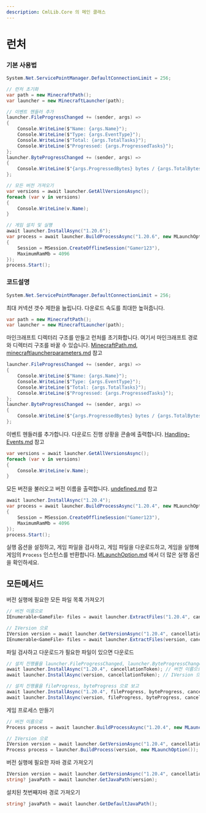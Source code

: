 ```yaml
---
description: CmlLib.Core 의 메인 클래스
---
```


# 런처

### 기본 사용법

```csharp
System.Net.ServicePointManager.DefaultConnectionLimit = 256;

// 런처 초기화
var path = new MinecraftPath();
var launcher = new MinecraftLauncher(path);

// 이벤트 헨들러 추가
launcher.FileProgressChanged += (sender, args) =>
{
    Console.WriteLine($"Name: {args.Name}");
    Console.WriteLine($"Type: {args.EventType}");
    Console.WriteLine($"Total: {args.TotalTasks}");
    Console.WriteLine($"Progressed: {args.ProgressedTasks}");
};
launcher.ByteProgressChanged += (sender, args) =>
{
    Console.WriteLine($"{args.ProgressedBytes} bytes / {args.TotalBytes} bytes");
};

// 모든 버전 가져오기
var versions = await launcher.GetAllVersionsAsync();
foreach (var v in versions)
{
    Console.WriteLine(v.Name);
}

// 게임 설치 및 실행
await launcher.InstallAsync("1.20.6");
var process = await launcher.BuildProcessAsync("1.20.6", new MLaunchOption
{
    Session = MSession.CreateOfflineSession("Gamer123"),
    MaximumRamMb = 4096
});
process.Start();
```

### 코드설명

```csharp
System.Net.ServicePointManager.DefaultConnectionLimit = 256;
```

최대 커넥션 갯수 제한을 늘립니다. 다운로드 속도를 최대한 높혀줍니다.

```csharp
var path = new MinecraftPath();
var launcher = new MinecraftLauncher(path);
```

마인크래프트 디렉터리 구조를 만들고 런처를 초기화합니다. 여기서 마인크래프트 경로와 디렉터리 구조를 바꿀 수 있습니다. [MinecraftPath.md](MinecraftPath.md "mention"), [minecraftlauncherparameters.md](../more-apis/minecraftlauncherparameters.md "mention") 참고

```csharp
launcher.FileProgressChanged += (sender, args) =>
{
    Console.WriteLine($"Name: {args.Name}");
    Console.WriteLine($"Type: {args.EventType}");
    Console.WriteLine($"Total: {args.TotalTasks}");
    Console.WriteLine($"Progressed: {args.ProgressedTasks}");
};
launcher.ByteProgressChanged += (sender, args) =>
{
    Console.WriteLine($"{args.ProgressedBytes} bytes / {args.TotalBytes} bytes");
};
```

이벤트 헨들러를 추가합니다. 다운로드 진행 상황을 콘솔에 출력합니다. [Handling-Events.md](Handling-Events.md "mention") 참고

```csharp
var versions = await launcher.GetAllVersionsAsync();
foreach (var v in versions)
{
    Console.WriteLine(v.Name);
}
```

모든 버전을 불러오고 버전 이름을 출력합니다. [undefined.md](undefined.md "mention") 참고

```csharp
await launcher.InstallAsync("1.20.4");
var process = await launcher.BuildProcessAsync("1.20.4", new MLaunchOption
{
    Session = MSession.CreateOfflineSession("Gamer123"),
    MaximumRamMb = 4096
});
process.Start();
```

실행 옵션을 설정하고, 게임 파일을 검사하고, 게임 파일을 다운로드하고, 게임을 실행해 게임의 `Process` 인스턴스를 반환합니다. [MLaunchOption.md](MLaunchOption.md "mention") 에서 더 많은 실행 옵션을 확인하세요.

## 모든메서드

버전 실행에 필요한 모든 파일 목록 가져오기

```csharp
// 버전 이름으로
IEnumerable<GameFile> files = await launcher.ExtractFiles("1.20.4", cancellationToken);
```

```csharp
// IVersion 으로
IVersion version = await launcher.GetVersionAsync("1.20.4", cancellationToken);
IEnumerable<GameFile> files = await launcher.ExtractFiles(version, cancellationToken);
```

파일 검사하고 다운로드가 필요한 파일이 있으면 다운로드

```csharp
// 설치 진행률을 launcher.FileProgressChanged, launcher.ByteProgressChanged 으로 보고
await launcher.InstallAsync("1.20.4", cancellationToken); // 버전 이름으로 설치
await launcher.InstallAsync(version, cancellationToken); // IVersion 으로 설치

// 설치 진행률을 fileProgress, byteProgress 으로 보고
await launcher.InstallAsync("1.20.4", fileProgress, byteProgress, cancellationToken); // 버전 이름으로 설치
await launcher.InstallAsync(version, fileProgress, byteProgress, cancellationToken); // IVersion 으로 설치
```

게임 프로세스 만들기

```csharp
// 버전 이름으로
Process process = await launcher.BuildProcessAsync("1.20.4", new MLaunchOption(), cancellationTokene);
```

```csharp
// IVersion 으로 
IVersion version = await launcher.GetVersionAsync("1.20.4", cancellationToken);
Process process = launcher.BuildProcess(version, new MLaunchOption());
```

버전 실행에 필요한 자바 경로 가져오기

```csharp
IVersion version = await launcher.GetVersionAsync("1.20.4", cancellationToken);
string? javaPath = await launcher.GetJavaPath(version);
```

설치된 첫번째자바 경로 가져오기

```csharp
string? javaPath = await launcher.GetDefaultJavaPath();
```
